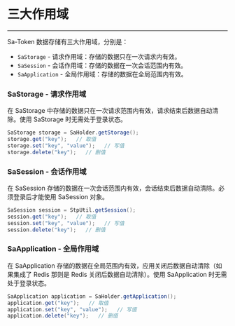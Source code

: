 # 三大作用域 

--- 

Sa-Token 数据存储有三大作用域，分别是：
- `SaStorage` - 请求作用域：存储的数据只在一次请求内有效。
- `SaSession` - 会话作用域：存储的数据在一次会话范围内有效。
- `SaApplication` - 全局作用域：存储的数据在全局范围内有效。


### SaStorage - 请求作用域
在 SaStorage 中存储的数据只在一次请求范围内有效，请求结束后数据自动清除。使用 SaStorage 时无需处于登录状态。

``` java
SaStorage storage = SaHolder.getStorage();
storage.get("key");   // 取值
storage.set("key", "value");   // 写值 
storage.delete("key");   // 删值 
```


### SaSession - 会话作用域
在 SaSession 存储的数据在一次会话范围内有效，会话结束后数据自动清除。必须登录后才能使用 SaSession 对象。

``` java
SaSession session = StpUtil.getSession();
session.get("key");   // 取值
session.set("key", "value");   // 写值 
session.delete("key");   // 删值 
```


### SaApplication - 全局作用域
在 SaApplication 存储的数据在全局范围内有效，应用关闭后数据自动清除（如果集成了 Redis 那则是 Redis 关闭后数据自动清除）。使用 SaApplication 时无需处于登录状态。

``` java
SaApplication application = SaHolder.getApplication();
application.get("key");   // 取值
application.set("key", "value");   // 写值 
application.delete("key");   // 删值 
```

